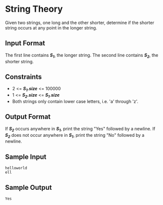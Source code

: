 # String Theory

Given two strings, one long and the other shorter, determine if the shorter string occurs at any point in the longer string.

## Input Format

The first line contains __*S<sub>1</sub>*__, the longer string.
The second line contains __*S<sub>2</sub>*__, the shorter string.

## Constraints

- 2 <= __*S<sub>1</sub>.size*__ <= 100000
- 1 <= __*S<sub>2</sub>.size*__ <= __*S<sub>1</sub>.size*__
- Both strings only contain lower case letters, i.e. 'a' through 'z'.

## Output Format

If __*S<sub>2</sub>*__ occurs anywhere in __*S<sub>1</sub>*__, print the string "Yes" followed by a newline. If __*S<sub>2</sub>*__ does not occur anywhere in __*S<sub>1</sub>*__, print the string "No" followed by a newline.

## Sample Input
```
helloworld
ell
```

## Sample Output
```
Yes
```
